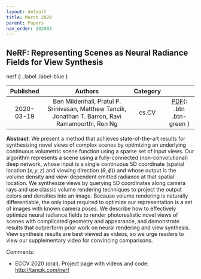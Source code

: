 ```yaml
---
layout: default
title: March 2020
parent: Papers
nav_order: 202003
---
```

<!---metadata--->

## NeRF: Representing Scenes as Neural Radiance Fields for View Synthesis

nerf
{: .label .label-blue }

| Published | Authors | Category | |
|:---:|:---:|:---:|:---:|
| 2020-03-19 | Ben Mildenhall, Pratul P. Srinivasan, Matthew Tancik, Jonathan T. Barron, Ravi Ramamoorthi, Ren Ng | cs.CV | [PDF](http://arxiv.org/pdf/2003.08934v2){: .btn .btn-green } |

**Abstract**: We present a method that achieves state-of-the-art results for synthesizing
novel views of complex scenes by optimizing an underlying continuous volumetric
scene function using a sparse set of input views. Our algorithm represents a
scene using a fully-connected (non-convolutional) deep network, whose input is
a single continuous 5D coordinate (spatial location $(x,y,z)$ and viewing
direction $(\theta, \phi)$) and whose output is the volume density and
view-dependent emitted radiance at that spatial location. We synthesize views
by querying 5D coordinates along camera rays and use classic volume rendering
techniques to project the output colors and densities into an image. Because
volume rendering is naturally differentiable, the only input required to
optimize our representation is a set of images with known camera poses. We
describe how to effectively optimize neural radiance fields to render
photorealistic novel views of scenes with complicated geometry and appearance,
and demonstrate results that outperform prior work on neural rendering and view
synthesis. View synthesis results are best viewed as videos, so we urge readers
to view our supplementary video for convincing comparisons.

Comments:
- ECCV 2020 (oral). Project page with videos and code:
  http://tancik.com/nerf
